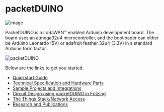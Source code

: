 # packetDUINO

![image](https://user-images.githubusercontent.com/110519487/182995423-60d7f110-f12b-4f6b-8f66-4d4465c2d047.png)


PacketDUINO is a LoRaWAN™ enabled Arduino development board. The board uses an atmega32u4 microcontroller, and the bootloader can either be Arduino Leonardo (5V) or adafruit feather 32u4 (3.3V) in a standard Arduino form factor.

![packetDUINO](https://user-images.githubusercontent.com/110519487/183016290-8ed6935e-8cc7-43a5-992e-df80f796fe81.png)


Below are the links to get you started.

- [Quickstart Guide](/Quickstart.md)
- [Technical Specification and Hardware Parts](/Hardware.md)
- [Sample Projects and Integrations](/Integrations.md)
- [Circuit Design using packetDUINO in Fritzing](/Fritzing-Import.md)
- [The Things Stack/Network Access](/TTN-access.md)
- [Research and Publications](/research-and-publications.md)
